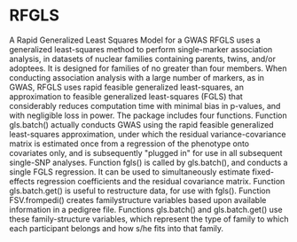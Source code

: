 # RFGLS
A Rapid Generalized Least Squares Model for a GWAS
RFGLS uses a generalized least-squares method to perform single-marker association analysis, in
datasets of nuclear families containing parents, twins, and/or adoptees. It is designed for families
of no greater than four members. When conducting association analysis with a large number of
markers, as in GWAS, RFGLS uses rapid feasible generalized least-squares, an approximation to
feasible generalized least-squares (FGLS) that considerably reduces computation time with minimal
bias in p-values, and with negligible loss in power.
The package includes four functions. Function gls.batch() actually conducts GWAS using the
rapid feasible generalized least-squares approximation, under which the residual variance-covariance
matrix is estimated once from a regression of the phenotype onto covariates only, and is subsequently
"plugged in" for use in all subsequent single-SNP analyses. Function fgls() is called by
gls.batch(), and conducts a single FGLS regression. It can be used to simultaneously estimate
fixed-effects regression coefficients and the residual covariance matrix. Function gls.batch.get()
is useful to restructure data, for use with fgls(). Function FSV.frompedi() creates familystructure
variables based upon available information in a pedigree file. Functions gls.batch()
and gls.batch.get() use these family-structure variables, which represent the type of family to
which each participant belongs and how s/he fits into that family.
